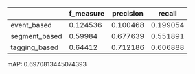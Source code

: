 |               |   f_measure |   precision |   recall |
|---------------|-------------|-------------|----------|
| event_based   |    0.124536 |    0.100468 | 0.199054 |
| segment_based |    0.59984  |    0.677639 | 0.551891 |
| tagging_based |    0.64412  |    0.712186 | 0.606888 |
mAP: 0.6970813445074393
